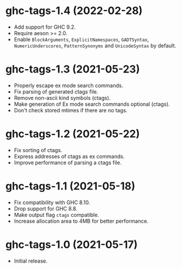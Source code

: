 # ghc-tags-1.4 (2022-02-28)
* Add support for GHC 9.2.
* Require aeson >= 2.0.
* Enable `BlockArguments`, `ExplicitNamespaces`, `GADTSyntax`,
  `NumericUnderscores`, `PatternSynonyms` and `UnicodeSyntax` by default.

# ghc-tags-1.3 (2021-05-23)
* Properly escape ex mode search commands.
* Fix parsing of generated ctags file.
* Remove non-ascii kind symbols (ctags).
* Make generation of Ex mode search commands optional (ctags).
* Don't check stored mtimes if there are no tags.

# ghc-tags-1.2 (2021-05-22)
* Fix sorting of ctags.
* Express addresses of ctags as ex commands.
* Improve performance of parsing a ctags file.

# ghc-tags-1.1 (2021-05-18)
* Fix compatibility with GHC 8.10.
* Drop support for GHC 8.8.
* Make output flag `ctags` compatible.
* Increase allocation area to 4MB for better performance.

# ghc-tags-1.0 (2021-05-17)
* Initial release.

